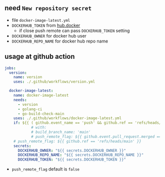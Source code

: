 ## need `New repository secret`

- file `docker-image-latest.yml`
- `DOCKERHUB_TOKEN` from [hub.docker](https://hub.docker.com/settings/security)
    - if close push remote can pass `DOCKERHUB_TOKEN` setting
- `DOCKERHUB_OWNER` for docker hub user
- `DOCKERHUB_REPO_NAME` for docker hub repo name

## usage at github action

```yml
jobs:
  version:
    name: version
    uses: ./.github/workflows/version.yml

  docker-image-latest:
    name: docker-image-latest
    needs:
      - version
      - golang-ci
      - go-build-check-main
    uses: ./.github/workflows/docker-image-latest.yml
    if: ${{ ( github.event_name == 'push' && github.ref == 'refs/heads/main' ) || ( github.base_ref == 'main' && github.event.pull_request.merged == true ) }}
            # with:
            # build_branch_name: 'main'
            # push_remote_flag: ${{ github.event.pull_request.merged == true }}
    # push_remote_flag: ${{ github.ref == 'refs/heads/main' }}
    secrets:
      DOCKERHUB_OWNER: "${{ secrets.DOCKERHUB_OWNER }}"
      DOCKERHUB_REPO_NAME: "${{ secrets.DOCKERHUB_REPO_NAME }}"
      DOCKERHUB_TOKEN: "${{ secrets.DOCKERHUB_TOKEN }}"
```

- `push_remote_flag` default is `false`